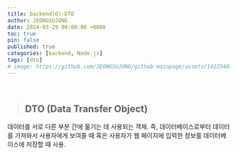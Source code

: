 ```yaml
---
title: backend(6)-DTO
author: JEONGSUJONG
date: 2024-03-29 00:00:00 +0800
toc: true
pin: false
published: true
categories: [backend, Node.js]
tags: [dto]
# image: https://github.com/JEONGSUJONG/github-mainpage/assets/142254876/63a46f26-e1ae-489a-a5ce-154f4d4aa987
---
```


<br>

> ## DTO (Data Transfer Object)

데이터를 서로 다른 부분 간에 옮기는 데 사용되는 객체. 즉, 데이터베이스로부터 데이터를 가져와서 사용자에게 보여줄 때 혹은 사용자가 웹 페이지에 입력한 정보를 데이터베이스에 저장할 때 사용.